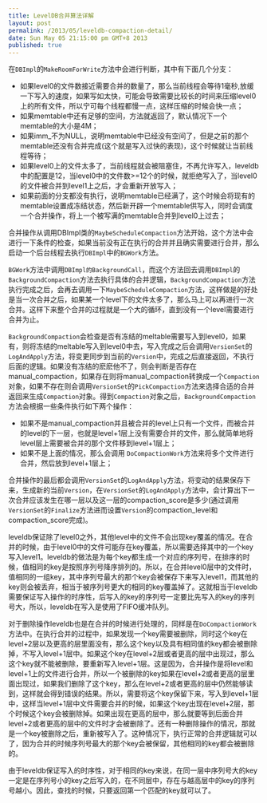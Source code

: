 ```yaml
---
title: LevelDB合并算法详解
layout: post
permalink: /2013/05/leveldb-compaction-detail/
date: Sun May 05 21:15:00 pm GMT+8 2013
published: true
---
```


在`DBImpl`的`MakeRoomForWrite`方法中会进行判断，其中有下面几个分支：

* 如果level0的文件数接近需要合并的数量了，那么当前线程会等待1毫秒,放缓一下写入的速度，如果写如太快，可能会导致需要比较长的时间来压缩level0上的所有文件，所以宁可每个线程都慢一点，这样压缩的时候会快一点；
* 如果memtable中还有足够的空间，方法就返回了，默认情况下一个memtable的大小是4M；
* 如果imm_不为NULL，说明memtable中已经没有空间了，但是之前的那个memtable还没有合并完成(这个就是写入过快的表现)，这个时候就让当前线程等待；
* 如果level0上的文件太多了，当前线程就会被阻塞住，不再允许写入，leveldb中的配置是12，当level0中的文件数>=12个的时候，就拒绝写入了，当level0的文件被合并到level1上之后，才会重新开放写入；
* 如果前面的分支都没有执行，说明memtable已经满了，这个时候会将现有的memtable设置成冻结状态，然后新开辟一个memtable供写入，同时会调度一个合并操作，将上一个被写满的memtable合并到level0上过去；

合并操作从调用DBImpl类的`MaybeScheduleCompaction`方法开始，这个方法中会进行一下条件的检查，如果当前没有正在执行的合并并且确实需要进行合并，那么启动一个后台线程去执行`DBImpl`中的`BGWork`方法。

`BGWork`方法中调用`DBImpl的BackgroundCall`，而这个方法回去调用`DBImpl`的`BackgroundCompaction`方法去执行具体的合并逻辑，`BackgroundCompaction`方法执行完成之后，会再去调用一下`MaybeScheduleCompaction`方法，这样做是的好处是当一次合并之后，如果某一个level下的文件太多了，那么马上可以再进行一次合并。这样下来整个合并的过程就是一个大的循环，直到没有一个level需要进行合并为止。

`BackgroundCompaction`会检查是否有冻结的meltable需要写入到level0，如果有，则将冻结的meltable写入到level0中去，写入完成之后会调用`VersionSet`的`LogAndApply`方法，将变更同步到当前的`Version`中，完成之后直接返回，不执行后面的逻辑。如果没有冻结的麽麽他不了，则会判断是否存在manual_compaction，如果存在则将manual_compaction转换成一个`Compaction`对象，如果不存在则会调用`VersionSet`的`PickCompaction`方法来选择合适的合并返回来生成`Compaction`对象。得到`Compaction`对象之后，`BackgroundCompaction`方法会根据一些条件执行如下两个操作：

* 如果不是manual_compaction并且被合并的level上只有一个文件，而被合并的level的下一层，也就是level+1层上没有需要合并的文件，那么就简单地将level层上需要被合并的那个文件移到level+1层上；
* 如果不是上面的情况，那么会调用 `DoCompactionWork`方法来将多个文件进行合并，然后放到level+1层上；

合并操作的最后都会调用`VersionSet`的`LogAndApply`方法，将变动的结果保存下来，生成新的当前`Version`，在`VersionSet`的`LogAndApply`方法中，会计算出下一次合并应该发生在哪一层以及这一层的compaction_score是多少(通过调用`VersionSet`的`Finalize`方法进而设置`Version`的compaction_level和compaction_score完成)。

leveldb保证除了level0之外，其他level中的文件不会出现key覆盖的情况。在合并的时候，由于level0中的文件可能存在key覆盖，所以需要选择其中的一个key写入level1。leveldb的做法是为每个key都生成一个对应的序列号，在排序的时候，值相同的key是按照序列号降序排列的。所以，在合并level0层中的文件时，值相同的一组key，其中序列号最大的那个key会被保存下来写入level1，而其他的key则会被丢弃，相当于被序列号更大的相同的key覆盖掉了。这就相当于leveldb需要保证写入操作的时序性，后写入的key的序列号一定要比先写入的key的序列号大，所以，leveldb在写入是使用了FIFO缓冲队列。

对于删除操作leveldb也是在合并的时候进行处理的，同样是在`DoCompactionWork`方法中。在执行合并的过程中，如果发现一个key需要被删除，同时这个key在level+2层以及更高的层里面没有，那么这个key以及具有相同值的key都会被删除掉，不写入level+1层中。如果这个key在level+2层或者更高的层中出现过，那么这个key就不能被删除，要重新写入level+1层。这是因为，合并操作是将level和level+1上的文件进行合并，所以一个被删除的key如果在level+2或者更高的层里面出现过，如果我们删除了这个key，那么在level+2或者更高的层中仍然能够读到，这样就会得到错误的结果。所以，需要将这个key保留下来，写入到level+1层中，这样当level+1层中文件需要合并的时候，如果这个key出现在level+2层，那个时候这个key会被删除掉。如果出现在更高的层中，那么就要等到后面合并level+2或者更高的层中的文件时才会被删除了。还有一种删除操作的情况，那就是一个key被删除之后，重新被写入了。这种情况下，执行正常的合并逻辑就可以了，因为合并的时候序列号最大的那个key会被保留，其他相同的key都会被删除的。

由于leveldb保证写入的时序性，对于相同的key来说，在同一层中序列号大的key一定是在序列号小的key之后写入的，在不同层中，存在与越高层中的key的序列号越小。因此，查找的时候，只要返回第一个匹配的key就可以了。
